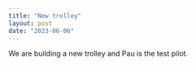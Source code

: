 ```yaml
---
title: "New trolley"
layout: post
date: "2023-06-06"
---
```


We are building a new trolley and Pau is the test pilot.

